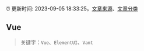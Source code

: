 :alarm_clock: 更新时间: 2023-09-05 18:33:25。[文章来源](/README.md)、[文章分类](/TAGS.md)

## Vue


> 关键字：`Vue`、`ElementUI`、`Vant`



